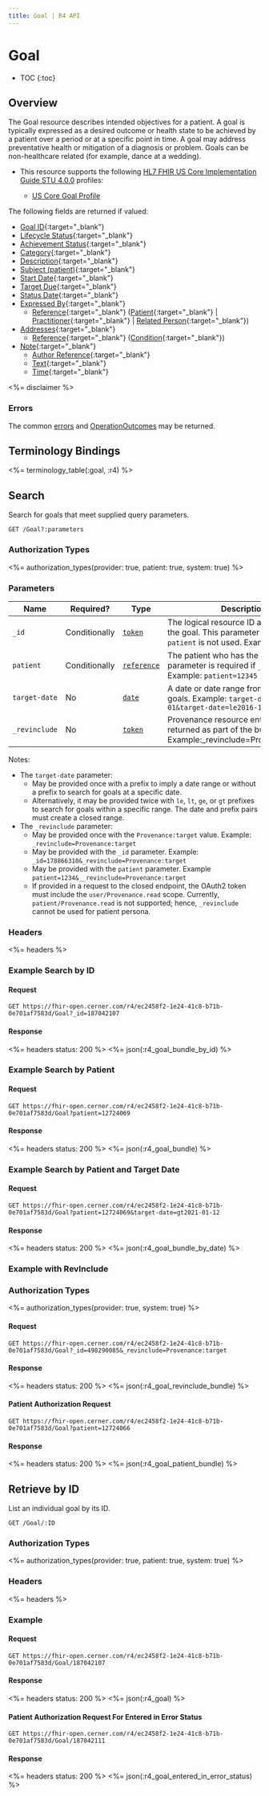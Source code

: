 ```yaml
---
title: Goal | R4 API
---
```


# Goal

* TOC
{:toc}

## Overview

The Goal resource describes intended objectives for a patient. A goal is typically expressed as a desired outcome or health state to be achieved by a patient over a period or at a specific point in time. A goal may address preventative health or mitigation of a diagnosis or problem. Goals can be non-healthcare related (for example, dance at a wedding).

* This resource supports the following [HL7 FHIR US Core Implementation Guide STU 4.0.0](https://hl7.org/fhir/us/core/STU4/) profiles:

  * [US Core Goal Profile](https://hl7.org/fhir/us/core/STU4/StructureDefinition-us-core-goal.html)

The following fields are returned if valued:

* [Goal ID](https://hl7.org/fhir/r4/resource-definitions.html#Resource.id){:target="_blank"}
* [Lifecycle Status](https://hl7.org/fhir/r4/goal-definitions.html#Goal.lifecycleStatus){:target="_blank"}
* [Achievement Status](https://hl7.org/fhir/r4/goal-definitions.html#Goal.achievementStatus){:target="_blank"}
* [Category](https://hl7.org/fhir/r4/goal-definitions.html#Goal.category){:target="_blank"}
* [Description](https://hl7.org/fhir/r4/goal-definitions.html#Goal.description){:target="_blank"}
* [Subject (patient)](https://hl7.org/fhir/r4/goal-definitions.html#Goal.subject){:target="_blank"}
* [Start Date](https://hl7.org/fhir/r4/goal-definitions.html#Goal.start_x_){:target="_blank"}
* [Target Due](https://hl7.org/fhir/r4/goal-definitions.html#Goal.target.due_x_){:target="_blank"}
* [Status Date](https://hl7.org/fhir/r4/goal-definitions.html#Goal.statusDate){:target="_blank"}
* [Expressed By](https://hl7.org/fhir/r4/goal-definitions.html#Goal.expressedBy){:target="_blank"}
  * [Reference](https://hl7.org/fhir/r4/references.html#Reference){:target="_blank"} ([Patient](https://hl7.org/fhir/r4/patient.html){:target="_blank"} \| [Practitioner](https://hl7.org/fhir/r4/practitioner.html){:target="_blank"} \| [Related Person](https://hl7.org/fhir/r4/relatedperson.html){:target="_blank"})
* [Addresses](https://hl7.org/fhir/r4/goal-definitions.html#Goal.addresses){:target="_blank"}
  * [Reference](https://hl7.org/fhir/r4/references.html#Reference){:target="_blank"} ([Condition](https://hl7.org/fhir/r4/condition-definitions.html){:target="_blank"})
* [Note](https://hl7.org/fhir/r4/goal-definitions.html#Goal.note){:target="_blank"}
  * [Author Reference](https://hl7.org/fhir/r4/goal-definitions.html#Goal.note){:target="_blank"}
  * [Text](https://hl7.org/fhir/r4/datatypes-definitions.html#Annotation.text){:target="_blank"}
  * [Time](https://hl7.org/fhir/r4/datatypes-definitions.html#Annotation.time){:target="_blank"}

<%= disclaimer %>

### Errors

The common [errors] and [OperationOutcomes] may be returned.

## Terminology Bindings

<%= terminology_table(:goal, :r4) %>

## Search

Search for goals that meet supplied query parameters.

    GET /Goal?:parameters

### Authorization Types

<%= authorization_types(provider: true, patient: true, system: true) %>

### Parameters

 Name              | Required?                  | Type          | Description
-------------------|----------------------------|---------------|---------------------------------------------------------------------------------------------------------------
 `_id`             | Conditionally              | [`token`]     | The logical resource ID associated with the goal. This parameter is required if `patient` is not used. Example: `_id=7891`
 `patient`         | Conditionally              | [`reference`] | The patient who has the goal. This parameter is required if `_id` is not used. Example: `patient=12345`
 `target-date`     | No                         | [`date`]      | A date or date range from which to find goals. Example: `target-date=ge2016-10-01&target-date=le2016-12-01`
 `_revinclude`     | No                         | [`token`]     | Provenance resource entries to be returned as part of the bundle. Example:_revinclude=Provenance:target

Notes:

* The `target-date` parameter:
  * May be provided once with a prefix to imply a date range or without a prefix to search for goals at a specific date. 
  * Alternatively, it may be provided twice with `le`, `lt`, `ge`, or `gt` prefixes to search for goals within a specific range. The date and prefix pairs must create a closed range.
* The `_revinclude` parameter: 
  * May be provided once with the `Provenance:target` value. Example: `_revinclude=Provenance:target`
  * May be provided with the `_id` parameter. Example: `_id=178866310&_revinclude=Provenance:target`
  * May be provided with the `patient` parameter. Example `patient=1234&__revinclude=Provenance:target`
  * If provided in a request to the closed endpoint, the OAuth2 token must include the `user/Provenance.read` scope. Currently, `patient/Provenance.read` is not supported; hence, `_revinclude` cannot be used for patient persona.


### Headers

 <%= headers %>

### Example Search by ID

#### Request

    GET https://fhir-open.cerner.com/r4/ec2458f2-1e24-41c8-b71b-0e701af7583d/Goal?_id=187042107

#### Response

<%= headers status: 200 %>
<%= json(:r4_goal_bundle_by_id) %>


### Example Search by Patient

#### Request

    GET https://fhir-open.cerner.com/r4/ec2458f2-1e24-41c8-b71b-0e701af7583d/Goal?patient=12724069

#### Response

<%= headers status: 200 %>
<%= json(:r4_goal_bundle) %>

### Example Search by Patient and Target Date

#### Request

    GET https://fhir-open.cerner.com/r4/ec2458f2-1e24-41c8-b71b-0e701af7583d/Goal?patient=12724069&target-date=gt2021-01-12

#### Response

<%= headers status: 200 %>
<%= json(:r4_goal_bundle_by_date) %>

### Example with RevInclude

### Authorization Types

<%= authorization_types(provider: true, system: true) %>

#### Request

    GET https://fhir-open.cerner.com/r4/ec2458f2-1e24-41c8-b71b-0e701af7583d/Goal?_id=498290085&_revinclude=Provenance:target

#### Response

<%= headers status: 200 %>
<%= json(:r4_goal_revinclude_bundle) %>

#### Patient Authorization Request

    GET https://fhir-open.cerner.com/r4/ec2458f2-1e24-41c8-b71b-0e701af7583d/Goal?patient=12724066

#### Response

<%= headers status: 200 %>
<%= json(:r4_goal_patient_bundle) %>

## Retrieve by ID

List an individual goal by its ID.

    GET /Goal/:ID

### Authorization Types

<%= authorization_types(provider: true, patient: true, system: true) %>

### Headers

<%= headers %>

### Example

#### Request

    GET https://fhir-open.cerner.com/r4/ec2458f2-1e24-41c8-b71b-0e701af7583d/Goal/187042107

#### Response

<%= headers status: 200 %>
<%= json(:r4_goal) %>

#### Patient Authorization Request For Entered in Error Status

    GET https://fhir-open.cerner.com/r4/ec2458f2-1e24-41c8-b71b-0e701af7583d/Goal/187042111

#### Response

<%= headers status: 200 %>
<%= json(:r4_goal_entered_in_error_status) %>

[`date`]: https://hl7.org/fhir/r4/search.html#date
[`reference`]: https://hl7.org/fhir/r4/search.html#reference
[`token`]: https://hl7.org/fhir/r4/search.html#token
[errors]: ../../../#client-errors
[OperationOutcomes]: ../../../#operation-outcomes
